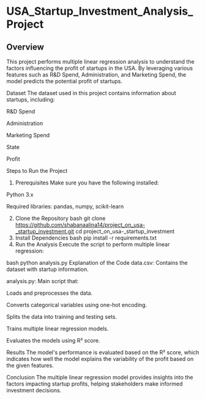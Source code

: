 # USA_Startup_Investment_Analysis_Project
## Overview
This project performs multiple linear regression analysis to understand the factors influencing the profit of startups in the USA. By leveraging various features such as R&D Spend, Administration, and Marketing Spend, the model predicts the potential profit of startups.

Dataset
The dataset used in this project contains information about startups, including:

R&D Spend

Administration

Marketing Spend

State

Profit

Steps to Run the Project
1. Prerequisites
Make sure you have the following installed:

Python 3.x

Required libraries: pandas, numpy, scikit-learn

2. Clone the Repository
bash
git clone https://github.com/shabanaalina14/project_on_usa-_startup_investment.git
cd project_on_usa-_startup_investment
3. Install Dependencies
bash
pip install -r requirements.txt
4. Run the Analysis
Execute the script to perform multiple linear regression:

bash
python analysis.py
Explanation of the Code
data.csv: Contains the dataset with startup information.

analysis.py: Main script that:

Loads and preprocesses the data.

Converts categorical variables using one-hot encoding.

Splits the data into training and testing sets.

Trains multiple linear regression models.

Evaluates the models using R² score.

Results
The model's performance is evaluated based on the R² score, which indicates how well the model explains the variability of the profit based on the given features.

Conclusion
The multiple linear regression model provides insights into the factors impacting startup profits, helping stakeholders make informed investment decisions.
